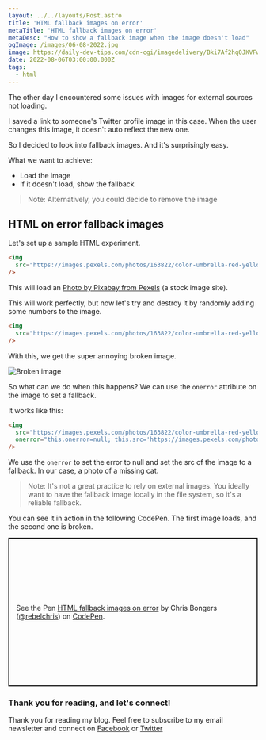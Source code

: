 ```yaml
---
layout: ../../layouts/Post.astro
title: 'HTML fallback images on error'
metaTitle: 'HTML fallback images on error'
metaDesc: "How to show a fallback image when the image doesn't load"
ogImage: /images/06-08-2022.jpg
image: https://daily-dev-tips.com/cdn-cgi/imagedelivery/Bki7Af2hq0JKVFw1XYYMQg/d1c72ea8-80f8-4e8c-b020-6e21f4708700
date: 2022-08-06T03:00:00.000Z
tags:
  - html
---
```


The other day I encountered some issues with images for external sources not loading.

I saved a link to someone's Twitter profile image in this case. When the user changes this image, it doesn't auto reflect the new one.

So I decided to look into fallback images.
And it's surprisingly easy.

What we want to achieve:

- Load the image
- If it doesn't load, show the fallback

> Note: Alternatively, you could decide to remove the image

## HTML on error fallback images

Let's set up a sample HTML experiment.

```html
<img
  src="https://images.pexels.com/photos/163822/color-umbrella-red-yellow-163822.jpeg"
/>
```

This will load an [Photo by Pixabay from Pexels](https://www.pexels.com/photo/yellow-blue-red-pink-purple-green-multicolored-open-umbrellas-hanging-on-strings-under-blue-sky-163822/) (a stock image site).

This will work perfectly, but now let's try and destroy it by randomly adding some numbers to the image.

```html
<img
  src="https://images.pexels.com/photos/163822/color-umbrella-red-yellow-00000.jpeg"
/>
```

With this, we get the super annoying broken image.

![Broken image](https://cdn.hashnode.com/res/hashnode/image/upload/v1658904232633/3hpuI-Kw4.png)

So what can we do when this happens?
We can use the `onerror` attribute on the image to set a fallback.

It works like this:

```html
<img
  src="https://images.pexels.com/photos/163822/color-umbrella-red-yellow-00000.jpeg"
  onerror="this.onerror=null; this.src='https://images.pexels.com/photos/159868/lost-cat-tree-sign-fun-159868.jpeg'"
/>
```

We use the `onerror` to set the error to null and set the src of the image to a fallback.
In our case, a photo of a missing cat.

> Note: It's not a great practice to rely on external images. You ideally want to have the fallback image locally in the file system, so it's a reliable fallback.

You can see it in action in the following CodePen.
The first image loads, and the second one is broken.

<p class="codepen" data-height="300" data-default-tab="js,result" data-slug-hash="VwXMMZo" data-user="rebelchris" style="height: 300px; box-sizing: border-box; display: flex; align-items: center; justify-content: center; border: 2px solid; margin: 1em 0; padding: 1em;">
  <span>See the Pen <a href="https://codepen.io/rebelchris/pen/VwXMMZo">
  HTML fallback images on error</a> by Chris Bongers (<a href="https://codepen.io/rebelchris">@rebelchris</a>)
  on <a href="https://codepen.io">CodePen</a>.</span>
</p>
<script async src="https://cpwebassets.codepen.io/assets/embed/ei.js"></script>

### Thank you for reading, and let's connect!

Thank you for reading my blog. Feel free to subscribe to my email newsletter and connect on [Facebook](https://www.facebook.com/DailyDevTipsBlog) or [Twitter](https://twitter.com/DailyDevTips1)
